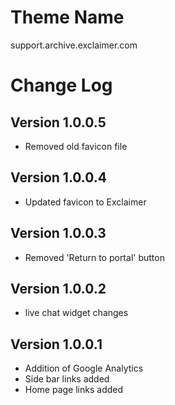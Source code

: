 # Theme Name
support.archive.exclaimer.com

# Change Log
## Version 1.0.0.5
* Removed old favicon file

## Version 1.0.0.4
* Updated favicon to Exclaimer

## Version 1.0.0.3
* Removed 'Return to portal' button

## Version 1.0.0.2
* live chat widget changes

## Version 1.0.0.1
* Addition of Google Analytics
* Side bar links added
* Home page links added
